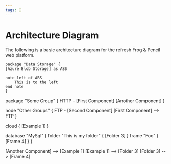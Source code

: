 ```yaml
---
tags: 🐸
---
```


# Architecture Diagram

The following is a basic architecture diagram for the refresh Frog & Pencil web platform.

```plantuml
package "Data Storage" {
[Azure Blob Storage] as ABS

note left of ABS
	This is to the left
end note
}
```

package "Some Group" {
  HTTP - [First Component]
  [Another Component]
}

node "Other Groups" {
  FTP - [Second Component]
  [First Component] --> FTP
}

cloud {
  [Example 1]
}


database "MySql" {
  folder "This is my folder" {
    [Folder 3]
  }
  frame "Foo" {
    [Frame 4]
  }
}


[Another Component] --> [Example 1]
[Example 1] --> [Folder 3]
[Folder 3] --> [Frame 4]